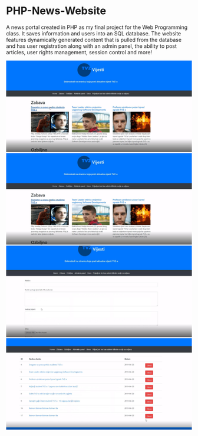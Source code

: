 # PHP-News-Website

A news portal created in PHP as my final project for the Web Programming class. It saves information and users into an SQL database. The website features dynamically generated content that is pulled from the database and has user registration along with an admin panel, the ability to post articles, user rights management, session control and more!

![](site1.JPG)
![](site1.JPG)
![](site3.JPG)
![](site4.JPG)
